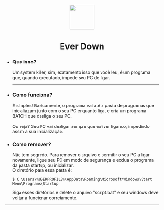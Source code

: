 <div align="center">
    <img src="https://cdn-icons-png.flaticon.com/512/7562/7562844.png" width="80px">
</div>
<h1 align="center"><b>Ever Down</b></h1>

<ul><li>
<h3><b>Que isso?</b></h3>
<p>Um system killer, sim, exatamento isso que você leu, é um programa que, quando executado, impede seu PC de ligar.</p>
</li>

<hr>
<li>
<h3><b>Como funciona?</b></h3>
<p>É simples! Basicamente, o programa vai até a pasta de programas que inicialiazam junto com o seu PC enquanto liga, e cria um programa BATCH que desliga o seu PC.
<br><br>
Ou seja? Seu PC vai desligar sempre que estiver ligando, impedindo assim a sua inicialização.
</p>
</li>

<li>
<h3><b>Como remover?</b></h3>
<p>Não tem segredo. Para remover o arquivo e permitir o seu PC a ligar novamente, ligue seu PC em modo de segurança e exclua o programa da pasta startup, ou inicializar.
<br>
O diretório para essa pasta é:

```shell
$ C:\Users\%USERPROFILE%\AppData\Roaming\Microsoft\Windows\Start Menu\Programs\Startup
```

<p>Siga esses diretórios e delete o arquivo "script.bat" e seu windows deve voltar a funcionar corretamente.</p>

</p>
</li>
</ul>

<hr>